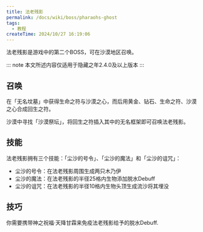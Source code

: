 ```yaml
---
title: 法老残影
permalink: /docs/wiki/boss/pharaohs-ghost
tags:
  - 教程
createTime: 2024/10/27 16:19:06
---
```

法老残影是游戏中的第二个BOSS，可在沙漠地区召唤。

::: note
本文所述内容仅适用于隐藏之年2.4.0及以上版本
:::

## 召唤
在「无名坟墓」中获得生命之符与沙漠之心，而后用黄金、钻石、生命之符、沙漠之心合成回生之符。

沙漠中寻找「沙漠祭坛」，将回生之符插入其中的无名框架即可召唤法老残影。

## 技能
法老残影拥有三个技能：「尘沙的号令」、「尘沙的魔法」和「尘沙的诅咒」：

- 尘沙的号令：在法老残影周围生成两只木乃伊
- 尘沙的魔法：在法老残影的半径25格内生物添加脱水Debuff
- 尘沙的诅咒：在法老残影的半径10格内生物头顶生成流沙将其埋没

## 技巧
你需要携带神之祝福·天降甘霖来免疫法老残影给予的脱水Debuff.